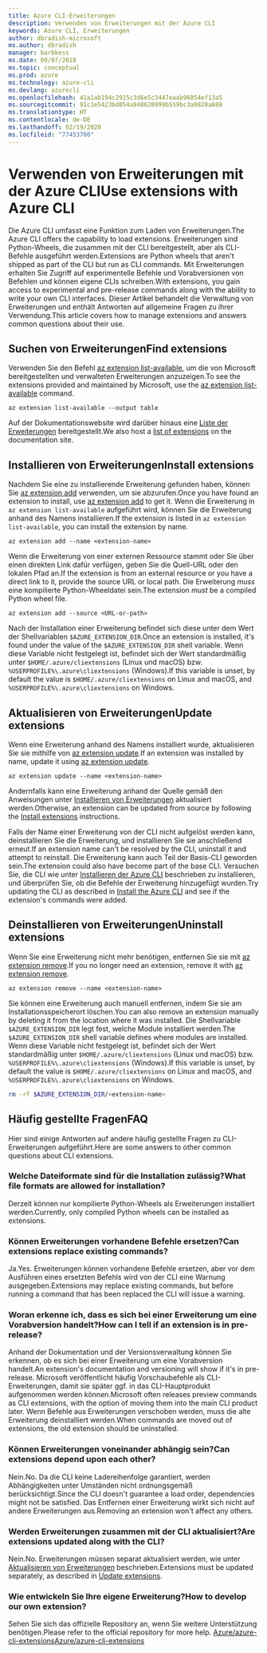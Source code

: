 ```yaml
---
title: Azure CLI-Erweiterungen
description: Verwenden von Erweiterungen mit der Azure CLI
keywords: Azure CLI, Erweiterungen
author: dbradish-microsoft
ms.author: dbradish
manager: barbkess
ms.date: 09/07/2018
ms.topic: conceptual
ms.prod: azure
ms.technology: azure-cli
ms.devlang: azurecli
ms.openlocfilehash: 41a1ab194c2915c3d6e5c3447eaab96054ef13a5
ms.sourcegitcommit: 91c1e5423bd054a948620999b559bc3a9828a688
ms.translationtype: HT
ms.contentlocale: de-DE
ms.lasthandoff: 02/19/2020
ms.locfileid: "77453700"
---
```

# <a name="use-extensions-with-azure-cli"></a><span data-ttu-id="3f7ec-104">Verwenden von Erweiterungen mit der Azure CLI</span><span class="sxs-lookup"><span data-stu-id="3f7ec-104">Use extensions with Azure CLI</span></span> 

<span data-ttu-id="3f7ec-105">Die Azure CLI umfasst eine Funktion zum Laden von Erweiterungen.</span><span class="sxs-lookup"><span data-stu-id="3f7ec-105">The Azure CLI offers the capability to load extensions.</span></span> <span data-ttu-id="3f7ec-106">Erweiterungen sind Python-Wheels, die zusammen mit der CLI bereitgestellt, aber als CLI-Befehle ausgeführt werden.</span><span class="sxs-lookup"><span data-stu-id="3f7ec-106">Extensions are Python wheels that aren't shipped as part of the CLI but run as CLI commands.</span></span>
<span data-ttu-id="3f7ec-107">Mit Erweiterungen erhalten Sie Zugriff auf experimentelle Befehle und Vorabversionen von Befehlen und können eigene CLIs schreiben.</span><span class="sxs-lookup"><span data-stu-id="3f7ec-107">With extensions, you gain access to experimental and pre-release commands along with the ability to write your own CLI interfaces.</span></span> <span data-ttu-id="3f7ec-108">Dieser Artikel behandelt die Verwaltung von Erweiterungen und enthält Antworten auf allgemeine Fragen zu ihrer Verwendung.</span><span class="sxs-lookup"><span data-stu-id="3f7ec-108">This article covers how to manage extensions and answers common questions about their use.</span></span>

## <a name="find-extensions"></a><span data-ttu-id="3f7ec-109">Suchen von Erweiterungen</span><span class="sxs-lookup"><span data-stu-id="3f7ec-109">Find extensions</span></span>

<span data-ttu-id="3f7ec-110">Verwenden Sie den Befehl [az extension list-available](/cli/azure/extension#az-extension-list-available), um die von Microsoft bereitgestellten und verwalteten Erweiterungen anzuzeigen.</span><span class="sxs-lookup"><span data-stu-id="3f7ec-110">To see the extensions provided and maintained by Microsoft, use the [az extension list-available](/cli/azure/extension#az-extension-list-available) command.</span></span>

```azurecli-interactive
az extension list-available --output table
```

<span data-ttu-id="3f7ec-111">Auf der Dokumentationswebsite wird darüber hinaus eine [Liste der Erweiterungen](azure-cli-extensions-list.md) bereitgestellt.</span><span class="sxs-lookup"><span data-stu-id="3f7ec-111">We also host a [list of extensions](azure-cli-extensions-list.md) on the documentation site.</span></span>

## <a name="install-extensions"></a><span data-ttu-id="3f7ec-112">Installieren von Erweiterungen</span><span class="sxs-lookup"><span data-stu-id="3f7ec-112">Install extensions</span></span>

<span data-ttu-id="3f7ec-113">Nachdem Sie eine zu installierende Erweiterung gefunden haben, können Sie [az extension add](https://docs.microsoft.com/cli/azure/extension#az-extension-add) verwenden, um sie abzurufen.</span><span class="sxs-lookup"><span data-stu-id="3f7ec-113">Once you have found an extension to install, use [az extension add](https://docs.microsoft.com/cli/azure/extension#az-extension-add) to get it.</span></span> <span data-ttu-id="3f7ec-114">Wenn die Erweiterung in `az extension list-available` aufgeführt wird, können Sie die Erweiterung anhand des Namens installieren.</span><span class="sxs-lookup"><span data-stu-id="3f7ec-114">If the extension is listed in `az extension list-available`, you can install the extension by name.</span></span>

```azurecli-interactive
az extension add --name <extension-name>
```

<span data-ttu-id="3f7ec-115">Wenn die Erweiterung von einer externen Ressource stammt oder Sie über einen direkten Link dafür verfügen, geben Sie die Quell-URL oder den lokalen Pfad an.</span><span class="sxs-lookup"><span data-stu-id="3f7ec-115">If the extension is from an external resource or you have a direct link to it, provide the source URL or local path.</span></span> <span data-ttu-id="3f7ec-116">Die Erweiterung _muss_ eine kompilierte Python-Wheeldatei sein.</span><span class="sxs-lookup"><span data-stu-id="3f7ec-116">The extension _must_ be a compiled Python wheel file.</span></span>

```azurecli-interactive
az extension add --source <URL-or-path>
```

<span data-ttu-id="3f7ec-117">Nach der Installation einer Erweiterung befindet sich diese unter dem Wert der Shellvariablen `$AZURE_EXTENSION_DIR`.</span><span class="sxs-lookup"><span data-stu-id="3f7ec-117">Once an extension is installed, it's found under the value of the `$AZURE_EXTENSION_DIR` shell variable.</span></span> <span data-ttu-id="3f7ec-118">Wenn diese Variable nicht festgelegt ist, befindet sich der Wert standardmäßig unter `$HOME/.azure/cliextensions` (Linux und macOS) bzw. `%USERPROFILE%\.azure\cliextensions` (Windows).</span><span class="sxs-lookup"><span data-stu-id="3f7ec-118">If this variable is unset, by default the value is `$HOME/.azure/cliextensions` on Linux and macOS, and `%USERPROFILE%\.azure\cliextensions` on Windows.</span></span>

## <a name="update-extensions"></a><span data-ttu-id="3f7ec-119">Aktualisieren von Erweiterungen</span><span class="sxs-lookup"><span data-stu-id="3f7ec-119">Update extensions</span></span>

<span data-ttu-id="3f7ec-120">Wenn eine Erweiterung anhand des Namens installiert wurde, aktualisieren Sie sie mithilfe von [az extension update](https://docs.microsoft.com/cli/azure/extension#az-extension-update).</span><span class="sxs-lookup"><span data-stu-id="3f7ec-120">If an extension was installed by name, update it using [az extension update](https://docs.microsoft.com/cli/azure/extension#az-extension-update).</span></span>

```azurecli-interactive
az extension update --name <extension-name>
```

<span data-ttu-id="3f7ec-121">Andernfalls kann eine Erweiterung anhand der Quelle gemäß den Anweisungen unter [Installieren von Erweiterungen](#install-extensions) aktualisiert werden.</span><span class="sxs-lookup"><span data-stu-id="3f7ec-121">Otherwise, an extension can be updated from source by following the [Install extensions](#install-extensions) instructions.</span></span>

<span data-ttu-id="3f7ec-122">Falls der Name einer Erweiterung von der CLI nicht aufgelöst werden kann, deinstallieren Sie die Erweiterung, und installieren Sie sie anschließend erneut.</span><span class="sxs-lookup"><span data-stu-id="3f7ec-122">If an extension name can't be resolved by the CLI, uninstall it and attempt to reinstall.</span></span> <span data-ttu-id="3f7ec-123">Die Erweiterung kann auch Teil der Basis-CLI geworden sein.</span><span class="sxs-lookup"><span data-stu-id="3f7ec-123">The extension could also have become part of the base CLI.</span></span>
<span data-ttu-id="3f7ec-124">Versuchen Sie, die CLI wie unter [Installieren der Azure CLI](install-azure-cli.md) beschrieben zu installieren, und überprüfen Sie, ob die Befehle der Erweiterung hinzugefügt wurden.</span><span class="sxs-lookup"><span data-stu-id="3f7ec-124">Try updating the CLI as described in [Install the Azure CLI](install-azure-cli.md) and see if the extension's commands were added.</span></span>

## <a name="uninstall-extensions"></a><span data-ttu-id="3f7ec-125">Deinstallieren von Erweiterungen</span><span class="sxs-lookup"><span data-stu-id="3f7ec-125">Uninstall extensions</span></span>

<span data-ttu-id="3f7ec-126">Wenn Sie eine Erweiterung nicht mehr benötigen, entfernen Sie sie mit [az extension remove](https://docs.microsoft.com/cli/azure/extension#az-extension-remove).</span><span class="sxs-lookup"><span data-stu-id="3f7ec-126">If you no longer need an extension, remove it with [az extension remove](https://docs.microsoft.com/cli/azure/extension#az-extension-remove).</span></span>

```azurecli-interactive
az extension remove --name <extension-name>
```

<span data-ttu-id="3f7ec-127">Sie können eine Erweiterung auch manuell entfernen, indem Sie sie am Installationsspeicherort löschen.</span><span class="sxs-lookup"><span data-stu-id="3f7ec-127">You can also remove an extension manually by deleting it from the location where it was installed.</span></span> <span data-ttu-id="3f7ec-128">Die Shellvariable `$AZURE_EXTENSION_DIR` legt fest, welche Module installiert werden.</span><span class="sxs-lookup"><span data-stu-id="3f7ec-128">The `$AZURE_EXTENSION_DIR` shell variable defines where modules are installed.</span></span>
<span data-ttu-id="3f7ec-129">Wenn diese Variable nicht festgelegt ist, befindet sich der Wert standardmäßig unter `$HOME/.azure/cliextensions` (Linux und macOS) bzw. `%USERPROFILE%\.azure\cliextensions` (Windows).</span><span class="sxs-lookup"><span data-stu-id="3f7ec-129">If this variable is unset, by default the value is `$HOME/.azure/cliextensions` on Linux and macOS, and `%USERPROFILE%\.azure\cliextensions` on Windows.</span></span>

```bash
rm -rf $AZURE_EXTENSION_DIR/<extension-name>
```

## <a name="faq"></a><span data-ttu-id="3f7ec-130">Häufig gestellte Fragen</span><span class="sxs-lookup"><span data-stu-id="3f7ec-130">FAQ</span></span>

<span data-ttu-id="3f7ec-131">Hier sind einige Antworten auf andere häufig gestellte Fragen zu CLI-Erweiterungen aufgeführt.</span><span class="sxs-lookup"><span data-stu-id="3f7ec-131">Here are some answers to other common questions about CLI extensions.</span></span>

### <a name="what-file-formats-are-allowed-for-installation"></a><span data-ttu-id="3f7ec-132">Welche Dateiformate sind für die Installation zulässig?</span><span class="sxs-lookup"><span data-stu-id="3f7ec-132">What file formats are allowed for installation?</span></span>

<span data-ttu-id="3f7ec-133">Derzeit können nur kompilierte Python-Wheels als Erweiterungen installiert werden.</span><span class="sxs-lookup"><span data-stu-id="3f7ec-133">Currently, only compiled Python wheels can be installed as extensions.</span></span>

### <a name="can-extensions-replace-existing-commands"></a><span data-ttu-id="3f7ec-134">Können Erweiterungen vorhandene Befehle ersetzen?</span><span class="sxs-lookup"><span data-stu-id="3f7ec-134">Can extensions replace existing commands?</span></span>

<span data-ttu-id="3f7ec-135">Ja.</span><span class="sxs-lookup"><span data-stu-id="3f7ec-135">Yes.</span></span> <span data-ttu-id="3f7ec-136">Erweiterungen können vorhandene Befehle ersetzen, aber vor dem Ausführen eines ersetzten Befehls wird von der CLI eine Warnung ausgegeben.</span><span class="sxs-lookup"><span data-stu-id="3f7ec-136">Extensions may replace existing commands, but before running a command that has been replaced the CLI will issue a warning.</span></span>

### <a name="how-can-i-tell-if-an-extension-is-in-pre-release"></a><span data-ttu-id="3f7ec-137">Woran erkenne ich, dass es sich bei einer Erweiterung um eine Vorabversion handelt?</span><span class="sxs-lookup"><span data-stu-id="3f7ec-137">How can I tell if an extension is in pre-release?</span></span>

<span data-ttu-id="3f7ec-138">Anhand der Dokumentation und der Versionsverwaltung können Sie erkennen, ob es sich bei einer Erweiterung um eine Vorabversion handelt.</span><span class="sxs-lookup"><span data-stu-id="3f7ec-138">An extension's documentation and versioning will show if it's in pre-release.</span></span> <span data-ttu-id="3f7ec-139">Microsoft veröffentlicht häufig Vorschaubefehle als CLI-Erweiterungen, damit sie später ggf. in das CLI-Hauptprodukt aufgenommen werden können.</span><span class="sxs-lookup"><span data-stu-id="3f7ec-139">Microsoft often releases preview commands as CLI extensions, with the option of moving them into the main CLI product later.</span></span> <span data-ttu-id="3f7ec-140">Wenn Befehle aus Erweiterungen verschoben werden, muss die alte Erweiterung deinstalliert werden.</span><span class="sxs-lookup"><span data-stu-id="3f7ec-140">When commands are moved out of extensions, the old extension should be uninstalled.</span></span> 

### <a name="can-extensions-depend-upon-each-other"></a><span data-ttu-id="3f7ec-141">Können Erweiterungen voneinander abhängig sein?</span><span class="sxs-lookup"><span data-stu-id="3f7ec-141">Can extensions depend upon each other?</span></span>

<span data-ttu-id="3f7ec-142">Nein.</span><span class="sxs-lookup"><span data-stu-id="3f7ec-142">No.</span></span> <span data-ttu-id="3f7ec-143">Da die CLI keine Ladereihenfolge garantiert, werden Abhängigkeiten unter Umständen nicht ordnungsgemäß berücksichtigt.</span><span class="sxs-lookup"><span data-stu-id="3f7ec-143">Since the CLI doesn't guarantee a load order, dependencies might not be satisfied.</span></span> <span data-ttu-id="3f7ec-144">Das Entfernen einer Erweiterung wirkt sich nicht auf andere Erweiterungen aus.</span><span class="sxs-lookup"><span data-stu-id="3f7ec-144">Removing an extension won't affect any others.</span></span>

### <a name="are-extensions-updated-along-with-the-cli"></a><span data-ttu-id="3f7ec-145">Werden Erweiterungen zusammen mit der CLI aktualisiert?</span><span class="sxs-lookup"><span data-stu-id="3f7ec-145">Are extensions updated along with the CLI?</span></span>

<span data-ttu-id="3f7ec-146">Nein.</span><span class="sxs-lookup"><span data-stu-id="3f7ec-146">No.</span></span> <span data-ttu-id="3f7ec-147">Erweiterungen müssen separat aktualisiert werden, wie unter [Aktualisieren von Erweiterungen](#update-extensions) beschrieben.</span><span class="sxs-lookup"><span data-stu-id="3f7ec-147">Extensions must be updated separately, as described in [Update extensions](#update-extensions).</span></span>

### <a name="how-to-develop-our-own-extension"></a><span data-ttu-id="3f7ec-148">Wie entwickeln Sie Ihre eigene Erweiterung?</span><span class="sxs-lookup"><span data-stu-id="3f7ec-148">How to develop our own extension?</span></span>
<span data-ttu-id="3f7ec-149">Sehen Sie sich das offizielle Repository an, wenn Sie weitere Unterstützung benötigen.</span><span class="sxs-lookup"><span data-stu-id="3f7ec-149">Please refer to the official repository for more help.</span></span> [<span data-ttu-id="3f7ec-150">Azure/azure-cli-extensions</span><span class="sxs-lookup"><span data-stu-id="3f7ec-150">Azure/azure-cli-extensions</span></span>](https://github.com/Azure/azure-cli/tree/master/doc/extensions)
